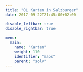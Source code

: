 ```yaml
---
title: "OL Karten in Salzburger"
date: 2017-09-22T21:45:00+02:00

disable_leftbar: true
disable_rightbar: true

menu:
  main:
    name: "Karten"
    weight: 110
    identifier: "maps"
    parent: "solv"
---
```


<div id="map" style="width: 500px; height: 400px;"></div>
<script type="text/javascript">
{{< mapdata >}}
var map = new google.maps.Map(document.getElementById('map'), {
  zoom: 8,
  center: new google.maps.LatLng(47.565352, 13.170064),
  mapTypeId: google.maps.MapTypeId.ROADMAP
});

var infowindow = new google.maps.InfoWindow();

var marker, i;

for (i = 0; i < locations.length; i++) {  
  marker = new google.maps.Marker({
    position: new google.maps.LatLng(locations[i][1], locations[i][2]),
    map: map
  });

  google.maps.event.addListener(marker, 'click', (function(marker, i) {
    return function() {
      infowindow.setContent(locations[i][0]);
      infowindow.open(map, marker);
    }
  })(marker, i));
}
{{</ mapdata >}}
</script>
